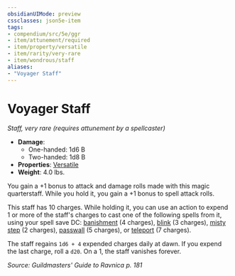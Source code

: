 ```yaml
---
obsidianUIMode: preview
cssclasses: json5e-item
tags:
- compendium/src/5e/ggr
- item/attunement/required
- item/property/versatile
- item/rarity/very-rare
- item/wondrous/staff
aliases: 
- "Voyager Staff"
---
```

# Voyager Staff
*Staff, very rare (requires attunement by a spellcaster)*  

- **Damage**:
  - One-handed: 1d6 B
  - Two-handed: 1d8 B
- **Properties**: [Versatile](z_compendium/rules/item-properties.md#Versatile)
- **Weight**: 4.0 lbs.

You gain a +1 bonus to attack and damage rolls made with this magic quarterstaff. While you hold it, you gain a +1 bonus to spell attack rolls.

This staff has 10 charges. While holding it, you can use an action to expend 1 or more of the staff's charges to cast one of the following spells from it, using your spell save DC: [banishment](z_compendium/spells/banishment.md) (4 charges), [blink](z_compendium/spells/blink.md) (3 charges), [misty step](z_compendium/spells/misty-step.md) (2 charges), [passwall](z_compendium/spells/passwall.md) (5 charges), or [teleport](z_compendium/spells/teleport.md) (7 charges).

The staff regains `1d6 + 4` expended charges daily at dawn. If you expend the last charge, roll a `d20`. On a 1, the staff vanishes forever.

*Source: Guildmasters' Guide to Ravnica p. 181*